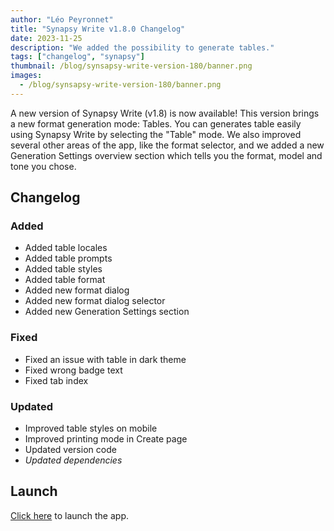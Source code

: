 ```yaml
---
author: "Léo Peyronnet"
title: "Synapsy Write v1.8.0 Changelog"
date: 2023-11-25
description: "We added the possibility to generate tables."
tags: ["changelog", "synapsy"]
thumbnail: /blog/synsapsy-write-version-180/banner.png
images:
  - /blog/synsapsy-write-version-180/banner.png
---
```


A new version of Synapsy Write (v1.8) is now available! This version brings a new format generation mode: Tables. You can generates table easily using Synapsy Write by selecting the "Table" mode. We also improved several other areas of the app, like the format selector, and we added a new Generation Settings overview section which tells you the format, model and tone you chose.

## Changelog

### Added

- Added table locales
- Added table prompts
- Added table styles
- Added table format
- Added new format dialog
- Added new format dialog selector
- Added new Generation Settings section

### Fixed

- Fixed an issue with table in dark theme
- Fixed wrong badge text
- Fixed tab index

### Updated

- Improved table styles on mobile
- Improved printing mode in Create page
- Updated version code
- _Updated dependencies_

## Launch

[Click here](https://write.peyronnet.group) to launch the app.
